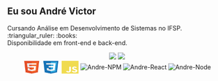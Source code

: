 <div style="overflow: hidden;">
  <div>
    
  ## Eu sou André Victor
  <p> 
    Cursando Análise em Desenvolvimento de Sistemas no IFSP. :triangular_ruler: :books: <br>
    Disponibilidade em front-end e back-end. <br>
  </p>

  <div align="center">
    <img height="150em" src="https://github-readme-stats.vercel.app/api/?username=AndreVsc&layout=compact&show_icons=true&theme=transparent&count_private=true&hide=contribs&hide_title=true">
    <img height="150em" src="https://github-readme-stats.vercel.app/api/top-langs/?username=AndreVsc&layout=compact&langs_count=7&theme=transparent&count_private=true"/>
  </div>

  <div align="center">
    <img align="center" alt="Andre-HTML" height="30" width="40" src="https://raw.githubusercontent.com/devicons/devicon/master/icons/html5/html5-original.svg">
    <img align="center" alt="Andre-CSS" height="30" width="40" src="https://raw.githubusercontent.com/devicons/devicon/master/icons/css3/css3-original.svg">
    <img align="center" alt="Andre-Js" height="30" width="40" src="https://raw.githubusercontent.com/devicons/devicon/master/icons/javascript/javascript-plain.svg">
    <img align="center" alt="Andre-NPM" height="30" width="40" src="https://icongr.am/devicon/npm-original-wordmark.svg?size=128&color=currentColor" />
    <img align="center" alt="Andre-React" height="30" width="40" src="https://icongr.am/devicon/react-original.svg?size=128&color=currentColor" />
    <img align="center" alt="Andre-Node" height="30" width="40" src="https://icongr.am/devicon/nodejs-original.svg?size=128&color=currentColor" />
  </div>

  </div>
</div>
